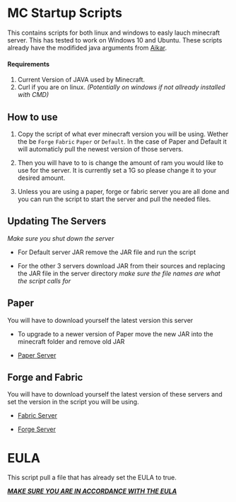 # MC Startup Scripts

This contains scripts for both linux and windows to easly lauch minecraft server. This has tested to work on Windows 10 and Ubuntu. These scripts already have the modifided java arguments from [Aikar](https://aikar.co/2018/07/02/tuning-the-jvm-g1gc-garbage-collector-flags-for-minecraft/).

#### Requirements

1. Current Version of JAVA used by Minecraft.
2. Curl if you are on linux. *(Potentially on windows if not allready installed with CMD)*

## How to use

1. Copy the script of what ever minecraft version you will be using. Wether the be ```Forge``` ```Fabric``` ```Paper``` or ```Default```. In the case of Paper and Default it will automaticly pull the newest version of those servers. 

2. Then you will have to to is change the amount of ram you would like to use for the server. It is currently set a 1G so please change it to your desired amount.

3. Unless you are using a paper, forge or fabric server you are all done and you can run the script to start the server and pull the needed files.
 
## Updating The Servers

*Make sure you shut down the server*

- For Default server JAR remove the JAR file and run the script

- For the other 3 servers download JAR from their sources and replacing the JAR file in the server directory _make sure the file names are what the script calls for_



## Paper

You will have to download yourself the latest version this server

  - To upgrade to a newer version of Paper move the new JAR into the minecraft folder and remove old JAR

  - [Paper Server](https://papermc.io/downloads)


## Forge and Fabric 

You will have to download yourself the latest version of these servers and set the version in the script you will be using. 

  - [Fabric Server](https://fabricmc.net/use/?page=server)

  - [Forge Server](https://files.minecraftforge.net/net/minecraftforge/forge/)

# EULA
This script pull a file that has already set the EULA to true. 

[__*MAKE SURE YOU ARE IN ACCORDANCE WITH THE EULA*__](https://www.minecraft.net/en-us/eula)
